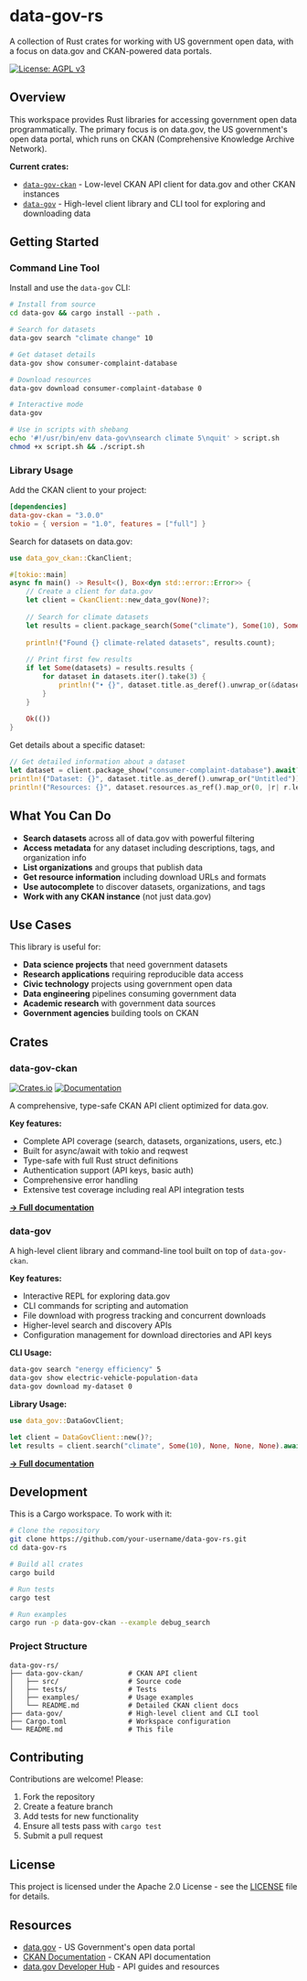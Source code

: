 # data-gov-rs

A collection of Rust crates for working with US government open data, with a focus on data.gov and CKAN-powered data portals.

[![License: AGPL v3](https://img.shields.io/badge/License-AGPL%20v3-blue.svg)](LICENSE)

## Overview

This workspace provides Rust libraries for accessing government open data programmatically. The primary focus is on data.gov, the US government's open data portal, which runs on CKAN (Comprehensive Knowledge Archive Network).

**Current crates:**
- [`data-gov-ckan`](./data-gov-ckan/) - Low-level CKAN API client for data.gov and other CKAN instances  
- [`data-gov`](./data-gov/) - High-level client library and CLI tool for exploring and downloading data

## Getting Started

### Command Line Tool

Install and use the `data-gov` CLI:

```bash
# Install from source
cd data-gov && cargo install --path .

# Search for datasets
data-gov search "climate change" 10

# Get dataset details
data-gov show consumer-complaint-database

# Download resources
data-gov download consumer-complaint-database 0

# Interactive mode
data-gov

# Use in scripts with shebang
echo '#!/usr/bin/env data-gov\nsearch climate 5\nquit' > script.sh
chmod +x script.sh && ./script.sh
```

### Library Usage

Add the CKAN client to your project:

```toml
[dependencies]
data-gov-ckan = "3.0.0"
tokio = { version = "1.0", features = ["full"] }
```

Search for datasets on data.gov:

```rust
use data_gov_ckan::CkanClient;

#[tokio::main]
async fn main() -> Result<(), Box<dyn std::error::Error>> {
    // Create a client for data.gov
    let client = CkanClient::new_data_gov(None)?;
    
    // Search for climate datasets
    let results = client.package_search(Some("climate"), Some(10), Some(0), None).await?;
    
    println!("Found {} climate-related datasets", results.count);
    
    // Print first few results
    if let Some(datasets) = results.results {
        for dataset in datasets.iter().take(3) {
            println!("• {}", dataset.title.as_deref().unwrap_or(&dataset.name));
        }
    }
    
    Ok(())
}
```

Get details about a specific dataset:

```rust
// Get detailed information about a dataset
let dataset = client.package_show("consumer-complaint-database").await?;
println!("Dataset: {}", dataset.title.as_deref().unwrap_or("Untitled"));
println!("Resources: {}", dataset.resources.as_ref().map_or(0, |r| r.len()));
```

## What You Can Do

- **Search datasets** across all of data.gov with powerful filtering
- **Access metadata** for any dataset including descriptions, tags, and organization info
- **List organizations** and groups that publish data
- **Get resource information** including download URLs and formats
- **Use autocomplete** to discover datasets, organizations, and tags
- **Work with any CKAN instance** (not just data.gov)

## Use Cases

This library is useful for:

- **Data science projects** that need government datasets
- **Research applications** requiring reproducible data access
- **Civic technology** projects using government open data
- **Data engineering** pipelines consuming government data
- **Academic research** with government data sources
- **Government agencies** building tools on CKAN

## Crates

### data-gov-ckan

[![Crates.io](https://img.shields.io/crates/v/data-gov-ckan)](https://crates.io/crates/data-gov-ckan)
[![Documentation](https://docs.rs/data-gov-ckan/badge.svg)](https://docs.rs/data-gov-ckan)

A comprehensive, type-safe CKAN API client optimized for data.gov.

**Key features:**
- Complete API coverage (search, datasets, organizations, users, etc.)
- Built for async/await with tokio and reqwest
- Type-safe with full Rust struct definitions
- Authentication support (API keys, basic auth)
- Comprehensive error handling
- Extensive test coverage including real API integration tests

[**→ Full documentation**](./data-gov-ckan/README.md)

### data-gov

A high-level client library and command-line tool built on top of `data-gov-ckan`.

**Key features:**
- Interactive REPL for exploring data.gov
- CLI commands for scripting and automation  
- File download with progress tracking and concurrent downloads
- Higher-level search and discovery APIs
- Configuration management for download directories and API keys

**CLI Usage:**
```bash
data-gov search "energy efficiency" 5
data-gov show electric-vehicle-population-data
data-gov download my-dataset 0
```

**Library Usage:**
```rust
use data_gov::DataGovClient;

let client = DataGovClient::new()?;
let results = client.search("climate", Some(10), None, None, None).await?;
```

[**→ Full documentation**](./data-gov/README.md)

## Development

This is a Cargo workspace. To work with it:

```bash
# Clone the repository
git clone https://github.com/your-username/data-gov-rs.git
cd data-gov-rs

# Build all crates
cargo build

# Run tests
cargo test

# Run examples
cargo run -p data-gov-ckan --example debug_search
```

### Project Structure

```
data-gov-rs/
├── data-gov-ckan/           # CKAN API client
│   ├── src/                 # Source code
│   ├── tests/               # Tests
│   ├── examples/            # Usage examples
│   └── README.md            # Detailed CKAN client docs
├── data-gov/                # High-level client and CLI tool  
├── Cargo.toml               # Workspace configuration
└── README.md                # This file
```

## Contributing

Contributions are welcome! Please:

1. Fork the repository
2. Create a feature branch
3. Add tests for new functionality
4. Ensure all tests pass with `cargo test`
5. Submit a pull request

## License

This project is licensed under the Apache 2.0 License - see the [LICENSE](LICENSE) file for details.

## Resources

- [data.gov](https://www.data.gov/) - US Government's open data portal
- [CKAN Documentation](https://docs.ckan.org/) - CKAN API documentation
- [data.gov Developer Hub](https://www.data.gov/developers/) - API guides and resources